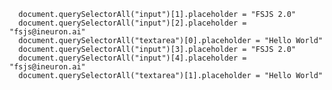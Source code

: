       document.querySelectorAll("input")[1].placeholder = "FSJS 2.0"
      document.querySelectorAll("input")[2].placeholder = "fsjs@ineuron.ai"
      document.querySelectorAll("textarea")[0].placeholder = "Hello World"
      document.querySelectorAll("input")[3].placeholder = "FSJS 2.0"
      document.querySelectorAll("input")[4].placeholder = "fsjs@ineuron.ai"
      document.querySelectorAll("textarea")[1].placeholder = "Hello World"